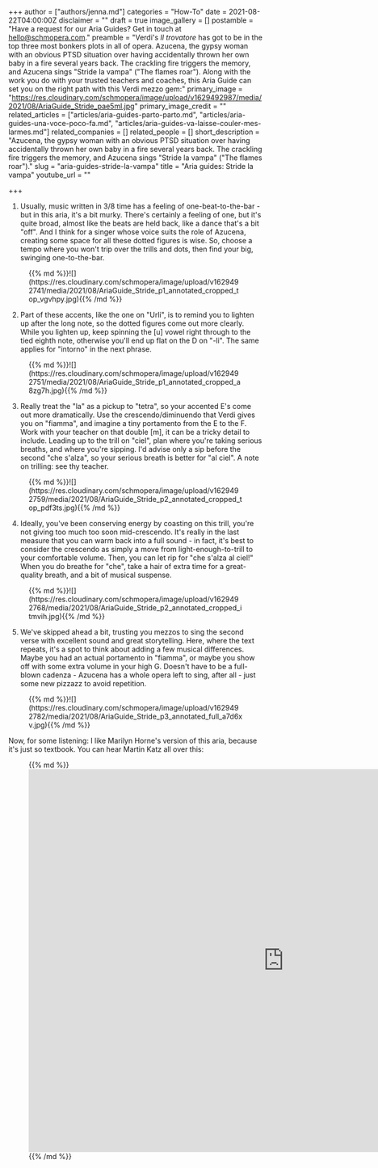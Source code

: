 +++
author = ["authors/jenna.md"]
categories = "How-To"
date = 2021-08-22T04:00:00Z
disclaimer = ""
draft = true
image_gallery = []
postamble = "Have a request for our Aria Guides? Get in touch at [hello@schmopera.com](mailto:hello@schmopera.com)."
preamble = "Verdi's _Il trovatore_ has got to be in the top three most bonkers plots in all of opera. Azucena, the gypsy woman with an obvious PTSD situation over having accidentally thrown her own baby in a fire several years back. The crackling fire triggers the memory, and Azucena sings \"Stride la vampa\" (\"The flames roar\"). Along with the work you do with your trusted teachers and coaches, this Aria Guide can set you on the right path with this Verdi mezzo gem:"
primary_image = "https://res.cloudinary.com/schmopera/image/upload/v1629492987/media/2021/08/AriaGuide_Stride_pae5ml.jpg"
primary_image_credit = ""
related_articles = ["articles/aria-guides-parto-parto.md", "articles/aria-guides-una-voce-poco-fa.md", "articles/aria-guides-va-laisse-couler-mes-larmes.md"]
related_companies = []
related_people = []
short_description = "Azucena, the gypsy woman with an obvious PTSD situation over having accidentally thrown her own baby in a fire several years back. The crackling fire triggers the memory, and Azucena sings \"Stride la vampa\" (\"The flames roar\")."
slug = "aria-guides-stride-la-vampa"
title = "Aria guides: Stride la vampa"
youtube_url = ""

+++
1. Usually, music written in 3/8 time has a feeling of one-beat-to-the-bar - but in this aria, it's a bit murky. There's certainly a feeling of one, but it's quite broad, almost like the beats are held back, like a dance that's a bit "off". And I think for a singer whose voice suits the role of Azucena, creating some space for all these dotted figures is wise. So, choose a tempo where you won't trip over the trills and dots, then find your big, swinging one-to-the-bar.

<figure data-type="image">{{% md %}}![](https://res.cloudinary.com/schmopera/image/upload/v1629492741/media/2021/08/AriaGuide_Stride_p1_annotated_cropped_top_vgvhpy.jpg){{% /md %}}

</figure>

2. Part of these accents, like the one on "Urli", is to remind you to lighten up after the long note, so the dotted figures come out more clearly. While you lighten up, keep spinning the \[u\] vowel right through to the tied eighth note, otherwise you'll end up flat on the D on "-li". The same applies for "intorno" in the next phrase.

<figure data-type="image">{{% md %}}![](https://res.cloudinary.com/schmopera/image/upload/v1629492751/media/2021/08/AriaGuide_Stride_p1_annotated_cropped_a8zg7h.jpg){{% /md %}}

</figure>

3. Really treat the "la" as a pickup to "tetra", so your accented E's come out more dramatically. Use the crescendo/diminuendo that Verdi gives you on "fiamma", and imagine a tiny portamento from the E to the F. Work with your teacher on that double \[m\], it can be a tricky detail to include. Leading up to the trill on "ciel", plan where you're taking serious breaths, and where you're sipping. I'd advise only a sip before the second "che s'alza", so your serious breath is better for "al ciel". A note on trilling: see thy teacher.

<figure data-type="image">{{% md %}}![](https://res.cloudinary.com/schmopera/image/upload/v1629492759/media/2021/08/AriaGuide_Stride_p2_annotated_cropped_top_pdf3ts.jpg){{% /md %}}

</figure>

4. Ideally, you've been conserving energy by coasting on this trill, you're not giving too much too soon mid-crescendo. It's really in the last measure that you can warm back into a full sound - in fact, it's best to consider the crescendo as simply a move from light-enough-to-trill to your comfortable volume. Then, you can let rip for "che s'alza al ciel!" When you do breathe for "che", take a hair of extra time for a great-quality breath, and a bit of musical suspense.

<figure data-type="image">{{% md %}}![](https://res.cloudinary.com/schmopera/image/upload/v1629492768/media/2021/08/AriaGuide_Stride_p2_annotated_cropped_itmvih.jpg){{% /md %}}

</figure>

5. We've skipped ahead a bit, trusting you mezzos to sing the second verse with excellent sound and great storytelling. Here, where the text repeats, it's a spot to think about adding a few musical differences. Maybe you had an actual portamento in "fiamma", or maybe you show off with some extra volume in your high G. Doesn't have to be a full-blown cadenza - Azucena has a whole opera left to sing, after all - just some new pizzazz to avoid repetition.

<figure data-type="image">{{% md %}}![](https://res.cloudinary.com/schmopera/image/upload/v1629492782/media/2021/08/AriaGuide_Stride_p3_annotated_full_a7d6xv.jpg){{% /md %}}

</figure>

Now, for some listening: I like Marilyn Horne's version of this aria, because it's just so textbook. You can hear Martin Katz all over this:

<figure data-type="video">{{% md %}}<iframe width="1010" height="758" src="https://www.youtube.com/embed/SDT4rct_n1A" title="YouTube video player" frameborder="0" allow="accelerometer; autoplay; clipboard-write; encrypted-media; gyroscope; picture-in-picture" allowfullscreen></iframe>{{% /md %}}

</figure>